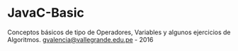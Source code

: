 # JavaC-Basic
Conceptos básicos de tipo de Operadores, Variables y algunos ejercicios de Algoritmos. gvalencia@vallegrande.edu.pe - 2016
